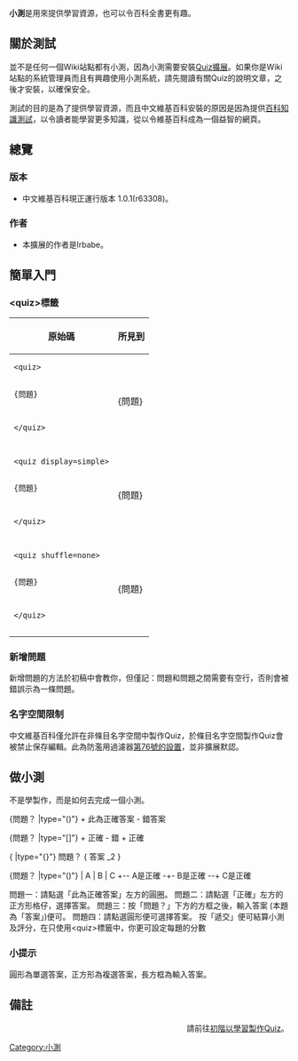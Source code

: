 **小測**是用來提供學習資源，也可以令百科全書更有趣。

## 關於測試

並不是任何一個Wiki站點都有小測，因為小測需要安裝[Quiz擴展](https://zh.wikipedia.org/wiki/mw:Extension:Quiz "wikilink")。如果你是Wiki站點的系統管理員而且有興趣使用小測系統，請先閱讀有關Quiz的說明文章，之後才安裝，以確保安全。

測試的目的是為了提供學習資源，而且中文維基百科安裝的原因是因為提供[百科知識測試](https://zh.wikipedia.org/wiki/Wikipedia:百科知識測試 "wikilink")，以令讀者能學習更多知識，從以令維基百科成為一個益智的網頁。

## 總覽

### 版本

  - 中文維基百科現正運行版本 1.0.1(r63308)。

### 作者

  - 本擴展的作者是lrbabe。

## 簡單入門

### \<quiz\>標籤

<table>
<thead>
<tr class="header">
<th><p>原始碼</p></th>
<th><p>所見到</p></th>
</tr>
</thead>
<tbody>
<tr class="odd">
<td><pre><code>&lt;quiz&gt;

{問題}

&lt;/quiz&gt;</code></pre></td>
<td><p><quiz></p>
<p>{問題}</p>
<p></quiz></p></td>
</tr>
<tr class="even">
<td><pre><code>&lt;quiz display=simple&gt;

{問題}

&lt;/quiz&gt;</code></pre></td>
<td><p><quiz display=simple></p>
<p>{問題}</p>
<p></quiz></p></td>
</tr>
<tr class="odd">
<td><pre><code>&lt;quiz shuffle=none&gt;

{問題}

&lt;/quiz&gt;</code></pre></td>
<td><p><quiz shuffle=none></p>
<p>{問題}</p>
<p></quiz></p></td>
</tr>
</tbody>
</table>

### 新增問題

新增問題的方法於初稿中會教你，但僅記：問題和問題之間需要有空行，否則會被錯誤示為一條問題。

### 名字空間限制

中文維基百科僅允許在非條目名字空間中製作Quiz，於條目名字空間製作Quiz會被禁止保存編輯。此為防濫用過濾器[第76號的設置](https://zh.wikipedia.org/wiki/Special:AbuseFilter/76 "wikilink")，並非擴展默認。

## 做小測

不是學製作，而是如何去完成一個小測。

<quiz> {問題？ |type="()"} + 此為正確答案 - 錯答案

{問題？ |type="\[\]"} + 正確 - 錯 + 正確

{ |type="{}"} 問題？ { 答案 _2 }

{問題？ |type="()"} | A | B | C +-- A是正確 -+- B是正確 --+ C是正確 </quiz>

問題一：請點選「此為正確答案」左方的圓圈。
問題二：請點選「正確」左方的正方形格仔，選擇答案。
問題三：按「問題？」下方的方框之後，輸入答案 (本題為「答案」)便可。
問題四：請點選圓形便可選擇答案。
按「遞交」便可結算小測及評分，在只使用\<quiz\>標籤中，你更可設定每題的分數

### 小提示

圓形為單選答案，正方形為複選答案，長方框為輸入答案。

## 備註

<div align="right">

請前往[初階以學習製作Quiz](https://zh.wikipedia.org/wiki/Help:測試/初階 "wikilink")。

</div>

[Category:小測](https://zh.wikipedia.org/wiki/Category:小測 "wikilink")
